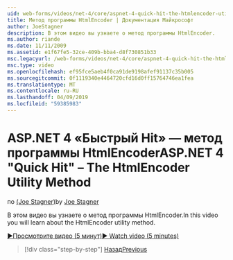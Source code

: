 ```yaml
---
uid: web-forms/videos/net-4/core/aspnet-4-quick-hit-the-htmlencoder-utility-method
title: Метод программы HtmlEncoder | Документация Майкрософт
author: JoeStagner
description: В этом видео вы узнаете о метод программы HtmlEncoder.
ms.author: riande
ms.date: 11/11/2009
ms.assetid: e1f67fe5-32ce-409b-bba4-d8f730851b33
msc.legacyurl: /web-forms/videos/net-4/core/aspnet-4-quick-hit-the-htmlencoder-utility-method
msc.type: video
ms.openlocfilehash: ef95fce5aeb4f0ca91de9198afef91137c35b005
ms.sourcegitcommit: 0f1119340e4464720cfd16d0ff15764746ea1fea
ms.translationtype: MT
ms.contentlocale: ru-RU
ms.lasthandoff: 04/09/2019
ms.locfileid: "59385983"
---
```

# <a name="aspnet-4-quick-hit--the-htmlencoder-utility-method"></a><span data-ttu-id="909cb-103">ASP.NET 4 «Быстрый Hit» — метод программы HtmlEncoder</span><span class="sxs-lookup"><span data-stu-id="909cb-103">ASP.NET 4 "Quick Hit" – The HtmlEncoder Utility Method</span></span>

<span data-ttu-id="909cb-104">по [(Joe Stagner)](https://github.com/JoeStagner)</span><span class="sxs-lookup"><span data-stu-id="909cb-104">by [Joe Stagner](https://github.com/JoeStagner)</span></span>

<span data-ttu-id="909cb-105">В этом видео вы узнаете о метод программы HtmlEncoder.</span><span class="sxs-lookup"><span data-stu-id="909cb-105">In this video you will learn about the HtmlEncoder utility method.</span></span>

[<span data-ttu-id="909cb-106">&#9654;Просмотрите видео (5 минут)</span><span class="sxs-lookup"><span data-stu-id="909cb-106">&#9654; Watch video (5 minutes)</span></span>](https://channel9.msdn.com/Blogs/ASP-NET-Site-Videos/aspnet-4-quick-hit-the-htmlencoder-utility-method)

> [!div class="step-by-step"]
> [<span data-ttu-id="909cb-107">Назад</span><span class="sxs-lookup"><span data-stu-id="909cb-107">Previous</span></span>](aspnet-4-quick-hit-predictable-client-ids.md)

